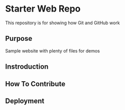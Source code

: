 # Starter Web Repo

This repository is for showing how Git and GitHub work

## Purpose

Sample website with plenty of files for demos

## Instroduction


## How To Contribute


## Deployment
